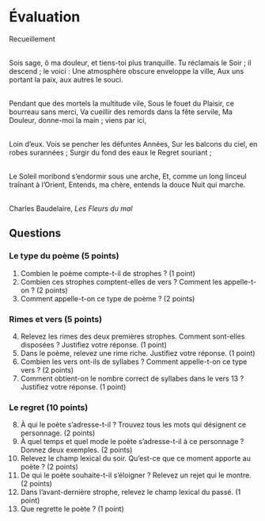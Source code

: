 # Évaluation

Recueillement<br /><br />

Sois sage, ô ma douleur, et tiens-toi plus tranquille.
Tu réclamais le Soir ; il descend ; le voici :
Une atmosphère obscure enveloppe la ville,
Aux uns portant la paix, aux autres le souci.<br /><br />

Pendant que des mortels la multitude vile,
Sous le fouet du Plaisir, ce bourreau sans merci,
Va cueillir des remords dans la fête servile,
Ma Douleur, donne-moi la main ; viens par ici,<br /><br />

Loin d’eux. Vois se pencher les défuntes Années,
Sur les balcons du ciel, en robes surannées ;
Surgir du fond des eaux le Regret souriant ;<br /><br />

Le Soleil moribond s’endormir sous une arche,
Et, comme un long linceul traînant à l’Orient,
Entends, ma chère, entends la douce Nuit qui marche.<br /><br />

Charles Baudelaire, *Les Fleurs du mal*

## Questions

### Le type du poème (5 points)

1. Combien le poème compte-t-il de strophes ? (1 point)
2. Combien ces strophes comptent-elles de vers ? Comment les appelle-t-on ? (2 points)
3. Comment appelle-t-on ce type de poème ? (2 points)

### Rimes et vers (5 points)

4. Relevez les rimes des deux premières strophes. Comment sont-elles disposées ? Justifiez votre réponse. (1 point)
5. Dans le poème, relevez une rime riche. Justifiez votre réponse. (1 point)
6. Combien les vers ont-ils de syllabes ? Comment appelle-t-on ce type vers ? (2 points)
7. Comment obtient-on le nombre correct de syllabes dans le vers 13 ? Justifiez votre réponse. (1 point)

### Le regret (10 points)

8. À qui le poète s’adresse-t-il ? Trouvez tous les mots qui désignent ce personnage. (2 points)
9. À quel temps et quel mode le poète s’adresse-t-il à ce personnage ? Donnez deux exemples. (2 points)
10. Relevez le champ lexical du soir. Qu’est-ce que ce moment apporte au poète ? (2 points)
11. De qui le poète souhaite-t-il s’éloigner ? Relevez un rejet qui le montre. (2 points)
12. Dans l’avant-dernière strophe, relevez le champ lexical du passé. (1 point)
13. Que regrette le poète ? (1 point)
